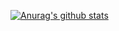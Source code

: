  [![Anurag's github stats](https://github-readme-stats.vercel.app/api?username=csh0034)](https://github.com/anuraghazra/github-readme-stats)
